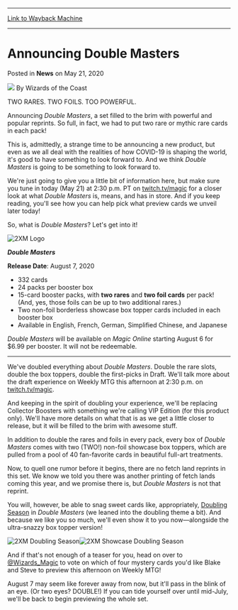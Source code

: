 
---
[Link to Wayback Machine](https://web.archive.org/web/20200521150325/https://magic.wizards.com/en/articles/archive/news/announcing-double-masters-2020-05-21)

[_metadata_:author]:- "Wizards of the Coast"
[_metadata_:description]:- "Announcing Double Masters, a set filled to the brim with powerful, popular reprints and two rare or mythic rare cards in each pack!"
[_metadata_:generator]:- "Drupal 7 (http://drupal.org)"
[_metadata_:node]:- "1503410"
[_metadata_:publish_date]:- "2020-05-21"
[_metadata_:source]:- "div-main-content"
[_metadata_:title]:- "Announcing Double Masters"
[_metadata_:wayback_capture_timestamp]:- "2020-05-21 15:03:25"
[_metadata_:wayback_raw_url]:- "https://web.archive.org/web/20200521150325id_/https://magic.wizards.com/en/articles/archive/news/announcing-double-masters-2020-05-21"
[_metadata_:wayback_url]:- "https://magic.wizards.com/en/articles/archive/news/announcing-double-masters-2020-05-21"
---


Announcing Double Masters
=========================



 Posted in **News**
 on May 21, 2020 






![](https://media.magic.wizards.com/styles/auth_small/public/images/person/wizards_authorpic_larger.jpg)
By Wizards of the Coast











TWO RARES. TWO FOILS. TOO POWERFUL.


Announcing *Double Masters*, a set filled to the brim with powerful and popular reprints. So full, in fact, we had to put two rare or mythic rare cards in each pack!


This is, admittedly, a strange time to be announcing a new product, but even as we all deal with the realities of how COVID-19 is shaping the world, it's good to have something to look forward to. And we think *Double Masters* is going to be something to look forward to.


We're just going to give you a little bit of information here, but make sure you tune in today (May 21) at 2:30 p.m. PT on [twitch.tv/magic](https://twitch.tv/magic) for a closer look at what *Double Masters* is, means, and has in store. And if you keep reading, you'll see how you can help pick what preview cards we unveil later today!


So, what is *Double Masters*? Let's get into it!


![2XM Logo](https://media.wizards.com/2020/images/daily/xHlFTHXU0J.png)


***Double Masters***


**Release Date**: August 7, 2020


* 332 cards
* 24 packs per booster box
* 15-card booster packs, with **two rares** and **two foil cards** per pack! (And, yes, those foils can be up to two additional rares.)
* Two non-foil borderless showcase box topper cards included in each booster box
* Available in English, French, German, Simplified Chinese, and Japanese

*Double Masters* will be available on *Magic Online* starting August 6 for $6.99 per booster. It will not be redeemable.




---

We've doubled everything about *Double Masters*. Double the rare slots, double the box toppers, double the first-picks in Draft. We'll talk more about the draft experience on Weekly MTG this afternoon at 2:30 p.m. on [twitch.tv/magic](https://twitch.tv/magic).


And keeping in the spirit of doubling your experience, we'll be replacing Collector Boosters with something we're calling VIP Edition (for this product only). We'll have more details on what that is as we get a little closer to release, but it will be filled to the brim with awesome stuff.


In addition to double the rares and foils in every pack, every box of *Double Masters* comes with two (TWO!) non-foil showcase box toppers, which are pulled from a pool of 40 fan-favorite cards in beautiful full-art treatments.


Now, to quell one rumor before it begins, there are no fetch land reprints in this set. We know we told you there was another printing of fetch lands coming this year, and we promise there is, but *Double Masters* is not that reprint.


You will, however, be able to snag sweet cards like, appropriately, [Doubling Season](http://gatherer.wizards.com/Pages/Card/Details.aspx?name=Doubling+Season) in *Double Masters* (we leaned into the doubling theme a bit). And because we like you so much, we'll even show it to you now—alongside the ultra-snazzy box topper version!


![2XM Doubling Season](https://media.wizards.com/2020/images/daily/en_fBNZkTLAuE.png)![2XM Showcase Doubling Season](https://media.wizards.com/2020/images/daily/en_sChLgJ7n21.png)


And if that's not enough of a teaser for you, head on over to [@Wizards\_Magic](https://twitter.com/wizards_magic) to vote on which of four mystery cards you'd like Blake and Steve to preview this afternoon on Weekly MTG!


August 7 may seem like forever away from now, but it'll pass in the blink of an eye. (Or two eyes? DOUBLE!) If you can tide yourself over until mid-July, we'll be back to begin previewing the whole set.







